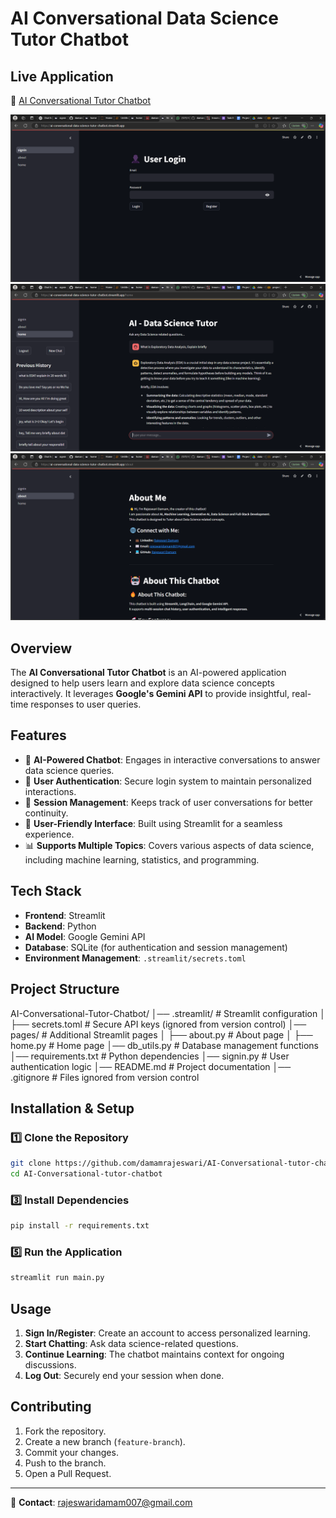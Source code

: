 # AI Conversational Data Science Tutor Chatbot

## Live Application

🔗 [AI Conversational Tutor Chatbot](https://ai-conversational-data-science-tutor-chatbot.streamlit.app)


[![Alt Text](images/login.png)](https://ai-conversational-data-science-tutor-chatbot.streamlit.app)
[![Alt Text](images/home.png)](https://ai-conversational-data-science-tutor-chatbot.streamlit.app)
[![Alt Text](images/about.png)](https://ai-conversational-data-science-tutor-chatbot.streamlit.app)

## Overview

The **AI Conversational Tutor Chatbot** is an AI-powered application designed to help users learn and explore data science concepts interactively. It leverages **Google's Gemini API** to provide insightful, real-time responses to user queries.

## Features

- 🧠 **AI-Powered Chatbot**: Engages in interactive conversations to answer data science queries.
- 🔐 **User Authentication**: Secure login system to maintain personalized interactions.
- 🔄 **Session Management**: Keeps track of user conversations for better continuity.
- 🎨 **User-Friendly Interface**: Built using Streamlit for a seamless experience.
- 📊 **Supports Multiple Topics**: Covers various aspects of data science, including machine learning, statistics, and programming.

## Tech Stack

- **Frontend**: Streamlit
- **Backend**: Python
- **AI Model**: Google Gemini API
- **Database**: SQLite (for authentication and session management)
- **Environment Management**: `.streamlit/secrets.toml`

## Project Structure

AI-Conversational-Tutor-Chatbot/
│── .streamlit/              # Streamlit configuration
│   ├── secrets.toml         # Secure API keys (ignored from version control)
│── pages/                   # Additional Streamlit pages
│   ├── about.py             # About page
│   ├── home.py              # Home page
│── db_utils.py              # Database management functions
│── requirements.txt         # Python dependencies
│── signin.py                # User authentication logic
│── README.md                # Project documentation
│── .gitignore               # Files ignored from version control


## Installation & Setup

### 1️⃣ Clone the Repository

```bash
git clone https://github.com/damamrajeswari/AI-Conversational-tutor-chatbot.git
cd AI-Conversational-tutor-chatbot
```


### 3️⃣ Install Dependencies

```bash
pip install -r requirements.txt
```


### 5️⃣ Run the Application

```bash
streamlit run main.py
```

## Usage

1. **Sign In/Register**: Create an account to access personalized learning.
2. **Start Chatting**: Ask data science-related questions.
3. **Continue Learning**: The chatbot maintains context for ongoing discussions.
4. **Log Out**: Securely end your session when done.



## Contributing

1. Fork the repository.
2. Create a new branch (`feature-branch`).
3. Commit your changes.
4. Push to the branch.
5. Open a Pull Request.


---

📩 **Contact**: [rajeswaridamam007@gmail.com](mailto\:rajeswaridamam007@gmail.com)
